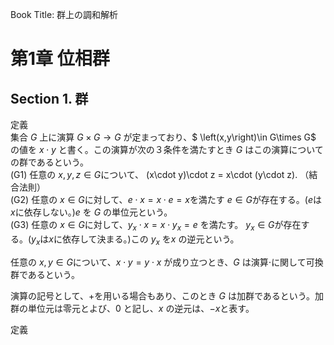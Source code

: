 Book Title: 群上の調和解析

 # 第1章 位相群
 ## Section 1. 群
 定義 </br>
 集合 $G$ 上に演算 $G\times G\rightarrow G$ が定まっており、$ \left(x,y\right)\in G\times G$ の値を $x\cdot y$ と書く。この演算が次の３条件を満たすとき $G$ はこの演算についての群であるという。</br>
 (G1) 任意の $x,y,z\in G$について、 (x\cdot y)\cdot z = x\cdot (y\cdot z). （結合法則）</br>
 (G2) 任意の $x\in G$に対して、$e\cdot x = x\cdot e = x$を満たす $e\in G$が存在する。($e$は$x$に依存しない。)$e$ を $G$ の単位元という。</br>
 (G3) 任意の $x\in G$に対して、$y_x\cdot x = x\cdot y_x = e$ を満たす。 $y_x\in G$が存在する。($y_x$は$x$に依存して決まる。)この $y_x$ を$x$ の逆元という。


任意の $x,y\in G$について、$x\cdot y = y\cdot x$ が成り立つとき、$G$ は演算$\cdot$に関して可換群であるという。</br>


演算の記号として、+を用いる場合もあり、このとき $G$ は加群であるという。加群の単位元は零元とよび、$0$ と記し、$x$ の逆元は、$-x$と表す。

定義 </br>



